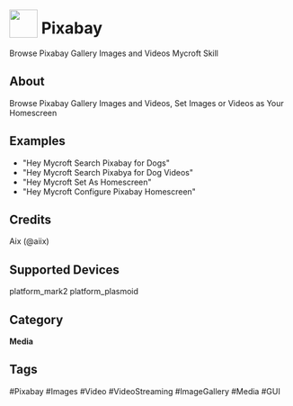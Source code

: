 # <img src='https://raw.githubusercontent.com/FortAwesome/Font-Awesome/master/svgs/regular/images.svg' card_color='#4C2C96' width='50' height='50' style='vertical-align:bottom'/> Pixabay
Browse Pixabay Gallery Images and Videos Mycroft Skill

## About
Browse Pixabay Gallery Images and Videos, Set Images or Videos as Your Homescreen

## Examples
* "Hey Mycroft Search Pixabay for Dogs"
* "Hey Mycroft Search Pixabya for Dog Videos"
* "Hey Mycroft Set As Homescreen"
* "Hey Mycroft Configure Pixabay Homescreen"

## Credits
Aix (@aiix)

## Supported Devices 
platform_mark2 platform_plasmoid 

## Category
**Media**

## Tags
#Pixabay
#Images
#Video
#VideoStreaming
#ImageGallery
#Media
#GUI
